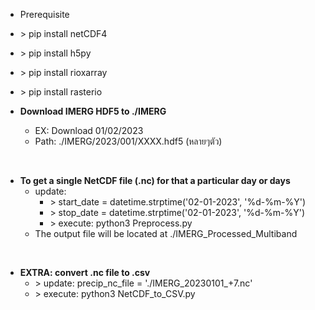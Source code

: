 * Prerequisite
- \> pip install netCDF4
- \> pip install h5py
- \> pip install rioxarray
- \> pip install rasterio

- **Download IMERG HDF5 to ./IMERG**
    - EX: Download 01/02/2023
    - Path: ./IMERG/2023/001/XXXX.hdf5 (หลายๆตัว)

<br/>

- **To get a single NetCDF file (.nc) for that a particular day or days**
    - update: 
        - \> start_date = datetime.strptime('02-01-2023', '%d-%m-%Y') 
        - \> stop_date = datetime.strptime('02-01-2023', '%d-%m-%Y')
        - \> execute: python3 Preprocess.py
    - The output file will be located at ./IMERG_Processed_Multiband

<br/>

- **EXTRA: convert .nc file to .csv**
    - \> update: precip_nc_file = './IMERG_20230101_+7.nc'
    - \> execute: python3 NetCDF_to_CSV.py
